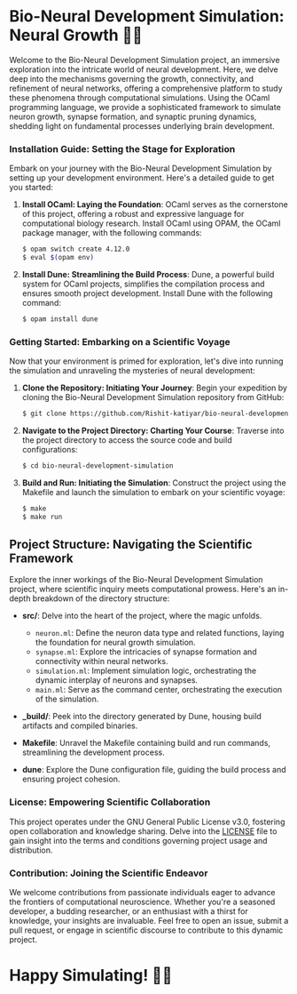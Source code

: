 # Bio-Neural Development Simulation: Neural Growth 🧠🔬

Welcome to the Bio-Neural Development Simulation project, an immersive exploration into the intricate world of neural development. Here, we delve deep into the mechanisms governing the growth, connectivity, and refinement of neural networks, offering a comprehensive platform to study these phenomena through computational simulations. Using the OCaml programming language, we provide a sophisticated framework to simulate neuron growth, synapse formation, and synaptic pruning dynamics, shedding light on fundamental processes underlying brain development.

### Installation Guide: Setting the Stage for Exploration

Embark on your journey with the Bio-Neural Development Simulation by setting up your development environment. Here's a detailed guide to get you started:

1. **Install OCaml: Laying the Foundation**:
   OCaml serves as the cornerstone of this project, offering a robust and expressive language for computational biology research. Install OCaml using OPAM, the OCaml package manager, with the following commands:

   ```bash
   $ opam switch create 4.12.0
   $ eval $(opam env)
   ```

2. **Install Dune: Streamlining the Build Process**:
   Dune, a powerful build system for OCaml projects, simplifies the compilation process and ensures smooth project development. Install Dune with the following command:

   ```bash
   $ opam install dune
   ```

### Getting Started: Embarking on a Scientific Voyage

Now that your environment is primed for exploration, let's dive into running the simulation and unraveling the mysteries of neural development:

1. **Clone the Repository: Initiating Your Journey**:
   Begin your expedition by cloning the Bio-Neural Development Simulation repository from GitHub:

   ```bash
   $ git clone https://github.com/Rishit-katiyar/bio-neural-development-simulation.git
   ```

2. **Navigate to the Project Directory: Charting Your Course**:
   Traverse into the project directory to access the source code and build configurations:

   ```bash
   $ cd bio-neural-development-simulation
   ```

3. **Build and Run: Initiating the Simulation**:
   Construct the project using the Makefile and launch the simulation to embark on your scientific voyage:

   ```bash
   $ make
   $ make run
   ```

## Project Structure: Navigating the Scientific Framework

Explore the inner workings of the Bio-Neural Development Simulation project, where scientific inquiry meets computational prowess. Here's an in-depth breakdown of the directory structure:

- **src/**: Delve into the heart of the project, where the magic unfolds.
  - `neuron.ml`: Define the neuron data type and related functions, laying the foundation for neural growth simulation.
  - `synapse.ml`: Explore the intricacies of synapse formation and connectivity within neural networks.
  - `simulation.ml`: Implement simulation logic, orchestrating the dynamic interplay of neurons and synapses.
  - `main.ml`: Serve as the command center, orchestrating the execution of the simulation.

- **_build/**: Peek into the directory generated by Dune, housing build artifacts and compiled binaries.

- **Makefile**: Unravel the Makefile containing build and run commands, streamlining the development process.

- **dune**: Explore the Dune configuration file, guiding the build process and ensuring project cohesion.

### License: Empowering Scientific Collaboration

This project operates under the GNU General Public License v3.0, fostering open collaboration and knowledge sharing. Delve into the [LICENSE](LICENSE) file to gain insight into the terms and conditions governing project usage and distribution.

### Contribution: Joining the Scientific Endeavor

We welcome contributions from passionate individuals eager to advance the frontiers of computational neuroscience. Whether you're a seasoned developer, a budding researcher, or an enthusiast with a thirst for knowledge, your insights are invaluable. Feel free to open an issue, submit a pull request, or engage in scientific discourse to contribute to this dynamic project.

# Happy Simulating! 🎉🧬
